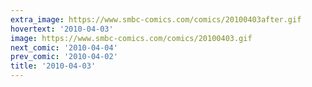 ```yaml
---
extra_image: https://www.smbc-comics.com/comics/20100403after.gif
hovertext: '2010-04-03'
image: https://www.smbc-comics.com/comics/20100403.gif
next_comic: '2010-04-04'
prev_comic: '2010-04-02'
title: '2010-04-03'
---
```


